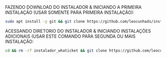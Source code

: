 FAZENDO DOWNLOAD DO INSTALADOR & INICIANDO A PRIMEIRA INSTALAÇÃO (USAR SOMENTE PARA PRIMEIRA INSTALAÇÃO):

```bash
sudo apt install -y git && git clone https://github.com/leocunhads/instalador_WT.git && sudo chmod -R 777 ./instalador_whaticket && cd ./instalador_whaticket && sudo ./install_primaria
```

ACESSANDO DIRETORIO DO INSTALADOR & INICIANDO INSTALAÇÕES ADICIONAIS (USAR ESTE COMANDO PARA SEGUNDA OU MAIS INSTALAÇÃO:
```bash
cd && rm -rf instalador_whaticket && git clone https://github.com/leocunhads/instalador_WT.git && sudo chmod -R 777 ./instalador_whaticket && cd ./instalador_whaticket && sudo ./install_instancia
```
